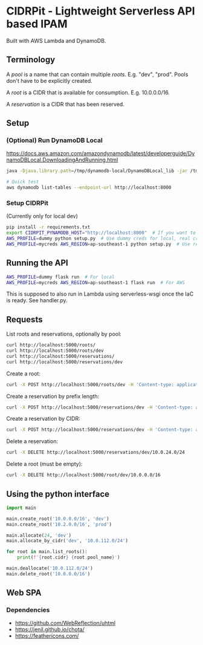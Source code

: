 # CIDRPit - Lightweight Serverless API based IPAM

Built with AWS Lambda and DynamoDB.

## Terminology

A *pool* is a name that can contain multiple *roots*. E.g. "dev", "prod". Pools don't have to be explicitly created.

A *root* is a CIDR that is available for consumption. E.g. 10.0.0.0/16.

A *reservation* is a CIDR that has been reserved.

## Setup

### (Optional) Run DynamoDB Local

https://docs.aws.amazon.com/amazondynamodb/latest/developerguide/DynamoDBLocal.DownloadingAndRunning.html

```bash
java -Djava.library.path=/tmp/dynamodb-local/DynamoDBLocal_lib -jar /tmp/dynamodb-local/DynamoDBLocal.jar -sharedDb

# Quick test
aws dynamodb list-tables --endpoint-url http://localhost:8000
```

### Setup CIDRPit

(Currently only for local dev)

```bash
pip install -r requirements.txt
export CIDRPIT_PYNAMODB_HOST="http://localhost:8000"  # If you want to use DynamoDB Local
AWS_PROFILE=dummy python setup.py  # Use dummy creds for local, real creds for an aws account.
AWS_PROFILE=mycreds AWS_REGION=ap-southeast-1 python setup.py  # Use real creds plus a region for AWS
```

## Running the API

```bash
AWS_PROFILE=dummy flask run  # For local
AWS_PROFILE=mycreds AWS_REGION=ap-southeast-1 flask run  # For AWS
```

This is supposed to also run in Lambda using serverless-wsgi once the IaC is ready. See handler.py.

## Requests

List roots and reservations, optionally by pool:

```bash
curl http://localhost:5000/roots/
curl http://localhost:5000/roots/dev
curl http://localhost:5000/reservations/
curl http://localhost:5000/reservations/dev
```

Create a root:

```bash
curl -X POST http://localhost:5000/roots/dev -H 'Content-type: application/json' -d '{"cidr":"10.0.0.0/16"}'
```

Create a reservation by prefix length:

```bash
curl -X POST http://localhost:5000/reservations/dev -H 'Content-type: application/json' -d '{"prefix_length":28,"comment":"My nice reservation"}'
```

Create a reservation by CIDR:

```bash
curl -X POST http://localhost:5000/reservations/dev -H 'Content-type: application/json' -d '{"cidr":"10.0.24.0/24","comment":"My specific reservation"}'
```

Delete a reservation:

```bash
curl -X DELETE http://localhost:5000/reservations/dev/10.0.24.0/24 
```

Delete a root (must be empty):

```bash
curl -X DELETE http://localhost:5000/root/dev/10.0.0.0/16 
```

## Using the python interface

```python
import main

main.create_root('10.0.0.0/16', 'dev')
main.create_root('10.2.0.0/16', 'prod')

main.allocate(24, 'dev')
main.allocate_by_cidr('dev', '10.0.112.0/24')

for root in main.list_roots():
    print(f'{root.cidr} {root.pool_name}')

main.deallocate('10.0.112.0/24')
main.delete_root('10.0.0.0/16')
```

## Web SPA

### Dependencies

* https://github.com/WebReflection/uhtml
* https://jenil.github.io/chota/
* https://feathericons.com/
